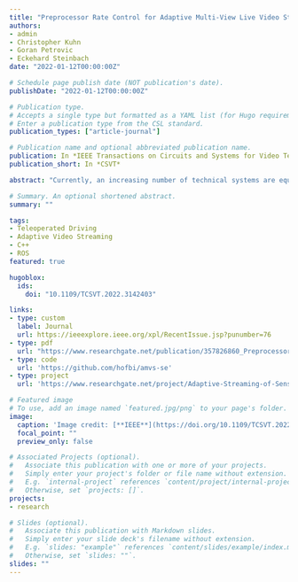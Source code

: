 ```yaml
---
title: "Preprocessor Rate Control for Adaptive Multi-View Live Video Streaming Using a Single Encoder"
authors:
- admin
- Christopher Kuhn
- Goran Petrovic
- Eckehard Steinbach
date: "2022-01-12T00:00:00Z"

# Schedule page publish date (NOT publication's date).
publishDate: "2022-01-12T00:00:00Z"

# Publication type.
# Accepts a single type but formatted as a YAML list (for Hugo requirements).
# Enter a publication type from the CSL standard.
publication_types: ["article-journal"]

# Publication name and optional abbreviated publication name.
publication: In *IEEE Transactions on Circuits and Systems for Video Technology*
publication_short: In *CSVT*

abstract: "Currently, an increasing number of technical systems are equipped with multiple cameras. Limited by cost and size, they are often restricted to a single hardware encoder. The combination of all views into a single superframe allows for streaming all camera views at the same time, but it prevents individual rate/quality adaptations on those camera views. We propose a preprocessing filter concept that allows for individual rate/quality adaptation while using a single encoder. Additionally, we create a preprocessor model that estimates the required preprocessing filter parameters from the specified encoding parameters. This means our approach can be used with any existing multi-view adaptation scheme designed for controlling multiple encoders. We design both an analytical and a Machine Learning-based bitrate model. Because both models perform equally well, we suggest using either one as the core part of our preprocessor model. Both models are specifically designed for estimating the influence of the quantization parameter, frame rate, frame size, group of pictures length, and a Gaussian low-pass filter on the video bitrate. Furthermore, the rate models outperform state-of-the-art bitrate models by at least 22% regarding the overall root mean square error. Our bitrate models are the first of their kind to consider the influence of a Gaussian low-pass filter. We evaluate the preprocessing approach by streaming six camera views in a teledriving scenario with a single encoder and compare it to using six individual encoders. The experimental results demonstrate that the preprocessing approach achieves bitrates similar to the individual encoders for all views. While achieving a comparable rate and quality for the most important views, our approach requires a total bitrate that is 50% smaller than when using a single encoder approach without preprocessing. "

# Summary. An optional shortened abstract.
summary: ""

tags:
- Teleoperated Driving
- Adaptive Video Streaming
- C++
- ROS
featured: true

hugoblox:
  ids:
    doi: "10.1109/TCSVT.2022.3142403"

links:
- type: custom
  label: Journal
  url: https://ieeexplore.ieee.org/xpl/RecentIssue.jsp?punumber=76
- type: pdf
  url: "https://www.researchgate.net/publication/357826860_Preprocessor_Rate_Control_for_Adaptive_Multi-View_Live_Video_Streaming_Using_a_Single_Encoder"
- type: code
  url: 'https://github.com/hofbi/amvs-se'
- type: project
  url: 'https://www.researchgate.net/project/Adaptive-Streaming-of-Sensor-Information-for-Teleoperator-Situation-Awareness'

# Featured image
# To use, add an image named `featured.jpg/png` to your page's folder.
image:
  caption: 'Image credit: [**IEEE**](https://doi.org/10.1109/TCSVT.2022.3142403)'
  focal_point: ""
  preview_only: false

# Associated Projects (optional).
#   Associate this publication with one or more of your projects.
#   Simply enter your project's folder or file name without extension.
#   E.g. `internal-project` references `content/project/internal-project/index.md`.
#   Otherwise, set `projects: []`.
projects:
- research

# Slides (optional).
#   Associate this publication with Markdown slides.
#   Simply enter your slide deck's filename without extension.
#   E.g. `slides: "example"` references `content/slides/example/index.md`.
#   Otherwise, set `slides: ""`.
slides: ""
---
```


